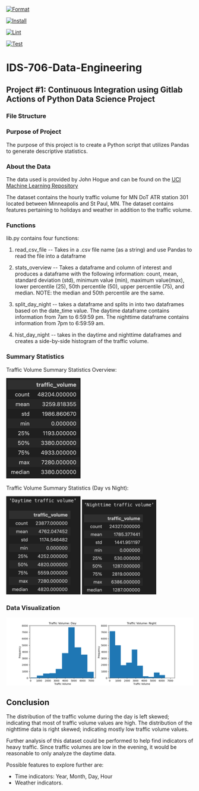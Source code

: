 [![Format](https://github.com/nogibjj/Alex_Ackerman_IDS706_Individual_Project_1/actions/workflows/format.yml/badge.svg)](https://github.com/nogibjj/Alex_Ackerman_IDS706_Individual_Project_1/actions/workflows/format.yml)

[![Install](https://github.com/nogibjj/Alex_Ackerman_IDS706_Individual_Project_1/actions/workflows/install.yml/badge.svg)](https://github.com/nogibjj/Alex_Ackerman_IDS706_Individual_Project_1/actions/workflows/install.yml)

[![Lint](https://github.com/nogibjj/Alex_Ackerman_IDS706_Individual_Project_1/actions/workflows/lint.yml/badge.svg)](https://github.com/nogibjj/Alex_Ackerman_IDS706_Individual_Project_1/actions/workflows/lint.yml)

[![Test](https://github.com/nogibjj/Alex_Ackerman_IDS706_Individual_Project_1/actions/workflows/test.yml/badge.svg)](https://github.com/nogibjj/Alex_Ackerman_IDS706_Individual_Project_1/actions/workflows/test.yml)

# IDS-706-Data-Engineering

## Project #1: Continuous Integration using Gitlab Actions of Python Data Science Project

### File Structure

### Purpose of Project
The purpose of this project is to create a Python script that utilizes Pandas to generate descriptive statistics.

### About the Data
The data used is provided by John Hogue and can be found on the [UCI Machine Learning Repository](https://archive.ics.uci.edu/dataset/492/metro+interstate+traffic+volume)

The dataset contains the hourly traffic volume for MN DoT ATR station 301 located between Minneapolis and St Paul, MN. The dataset contains features pertaining to holidays and weather in addition to the traffic volume. 

### Functions
lib.py contains four functions:
1. read_csv_file -- Takes in a .csv file name (as a string) and use Pandas to read the file into a dataframe

2. stats_overview -- Takes a dataframe and column of interest and produces a dataframe with the following information: count, mean, standard deviation (std), minimum value (min), maximum value(max), lower percentile (25), 50th percentile (50), upper percentile (75), and median. NOTE: the median and 50th percentile are the same.

3. split_day_night -- takes a dataframe and splits in into two dataframes based on the date_time value. The daytime dataframe contains information from 7am to 6:59:59 pm. The nighttime dataframe contains information from 7pm to 6:59:59 am.

4. hist_day_night -- takes in the daytime and nighttime dataframes and creates a side-by-side histogram of the traffic volume.

### Summary Statistics

Traffic Volume Summary Statistics Overview:

<img src="image.png" alt="alt text" width="200">
<!-- ![alt text](image.png){: width="200"} -->


Traffic Volume Summary Statistics (Day vs Night):

<img src="image-1.png" alt="alt text" width="200">

<img src="image-2.png" alt="alt text" width="200">
<!-- ![alt text](image-1.png){: width="200"}  
![alt text](image-2.png){: width="200"} -->

### Data Visualization

![alt text](Figure/main_figure.png)

## Conclusion

The distribution of the traffic volume during the day is left skewed; indicating that most of traffic volume values are high. The distribution of the nighttime data is right skewed; indicating mostly low traffic volume values. 

Further analysis of this dataset could be performed to help find indicators of heavy traffic. Since traffic volumes are low in the evening, it would be reasonable to only analyze the daytime data.

Possible features to explore further are:
- Time indicators: Year, Month, Day, Hour
- Weather indicators.


  
